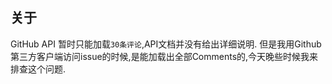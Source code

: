 ## 关于

GitHub API 暂时只能加载`30条评论`,API文档并没有给出详细说明.
但是我用Github第三方客户端访问issue的时候,是能加载出全部Comments的,今天晚些时候我来排查这个问题.

